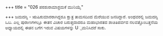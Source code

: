 +++
title = "026 ಪರಶುರಾಮಾಶ್ರಮಕೆ ಮುನಿಯೈ"

+++
ಜಮದಗ್ನಿ - ಋಷಿಕುಮಾರರಾಗಿದ್ದರೂ ಕ್ಷಾತ್ರ ತಾಮಸದಿಂದ ಮೆರೆಯುವ ಜನರಿದ್ದಾರೆ. ಅಂಥವರಲ್ಲಿ ಜಮದಗ್ನಿ ಒಬ. ಎಲ್ಲ ಪುರಾಣಗಳಲ್ಲೂ ಈತನ ವಿಚಾರ ಬರುತ್ತದಾದರೂ ಮಹಾಭಾರತದ ಶಾಚಿತಿಪರ್ವದ ನಲವತ್ತೊಂಬತ್ತನೆಯ ಅಧ್ಯಾಯದಲ್ಲಿ ಈತನ ಬಗೆಗ ಇರುವ ವಿಷಯಗಳನ್ನು U್ಪಮನಿಸಿದರೆ ಸಾಕು.